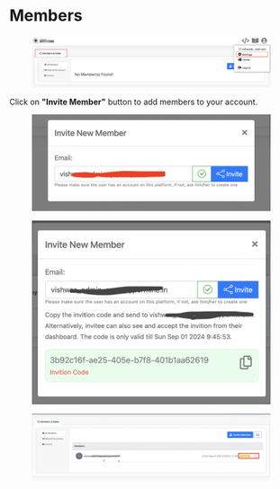 # Members

<figure><img src="../../.gitbook/assets/image (59).png" alt=""><figcaption></figcaption></figure>

Click on **"Invite Member"** button to add members to your account.&#x20;

<figure><img src="../../.gitbook/assets/image (60).png" alt=""><figcaption></figcaption></figure>





<figure><img src="../../.gitbook/assets/image (63).png" alt=""><figcaption></figcaption></figure>





<figure><img src="../../.gitbook/assets/image (50).png" alt=""><figcaption></figcaption></figure>
